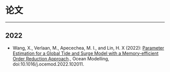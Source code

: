 # 论文
---
## 2022

*  Wang, X., Verlaan, M., Apecechea, M. I., and Lin, H. X (2022): [Parameter Estimation for a Global Tide and Surge Model with a Memory-efficient Order Reduction Approach](https://www.sciencedirect.com/science/article/pii/S1463500322000518)., Ocean Modelling, doi:10.1016/j.ocemod.2022.102011.
